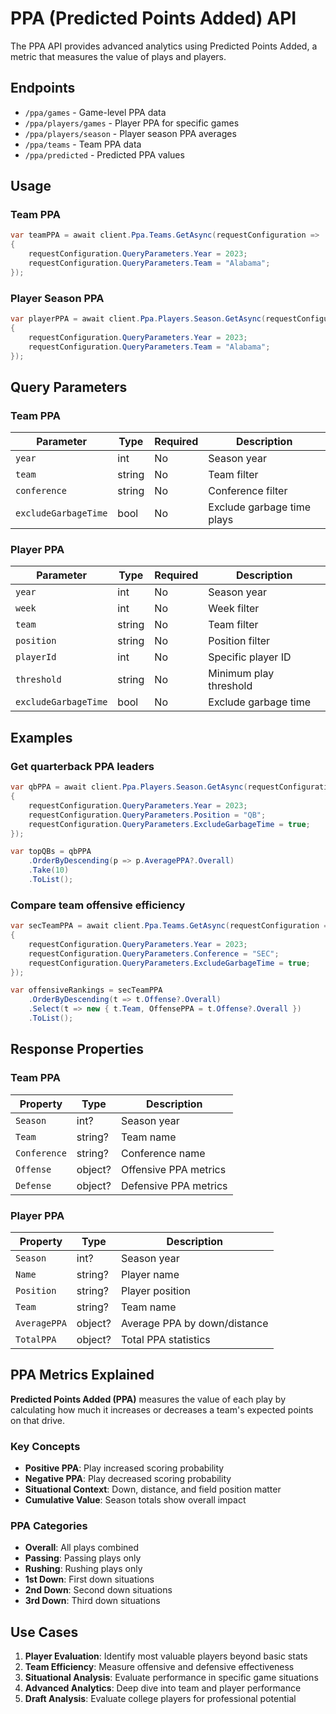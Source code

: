 # PPA (Predicted Points Added) API

The PPA API provides advanced analytics using Predicted Points Added, a metric that measures the value of plays and players.

## Endpoints

- `/ppa/games` - Game-level PPA data
- `/ppa/players/games` - Player PPA for specific games
- `/ppa/players/season` - Player season PPA averages
- `/ppa/teams` - Team PPA data
- `/ppa/predicted` - Predicted PPA values

## Usage

### Team PPA

```csharp
var teamPPA = await client.Ppa.Teams.GetAsync(requestConfiguration =>
{
    requestConfiguration.QueryParameters.Year = 2023;
    requestConfiguration.QueryParameters.Team = "Alabama";
});
```

### Player Season PPA

```csharp
var playerPPA = await client.Ppa.Players.Season.GetAsync(requestConfiguration =>
{
    requestConfiguration.QueryParameters.Year = 2023;
    requestConfiguration.QueryParameters.Team = "Alabama";
});
```

## Query Parameters

### Team PPA

| Parameter | Type | Required | Description |
|-----------|------|----------|-------------|
| `year` | int | No | Season year |
| `team` | string | No | Team filter |
| `conference` | string | No | Conference filter |
| `excludeGarbageTime` | bool | No | Exclude garbage time plays |

### Player PPA

| Parameter | Type | Required | Description |
|-----------|------|----------|-------------|
| `year` | int | No | Season year |
| `week` | int | No | Week filter |
| `team` | string | No | Team filter |
| `position` | string | No | Position filter |
| `playerId` | int | No | Specific player ID |
| `threshold` | string | No | Minimum play threshold |
| `excludeGarbageTime` | bool | No | Exclude garbage time |

## Examples

### Get quarterback PPA leaders

```csharp
var qbPPA = await client.Ppa.Players.Season.GetAsync(requestConfiguration =>
{
    requestConfiguration.QueryParameters.Year = 2023;
    requestConfiguration.QueryParameters.Position = "QB";
    requestConfiguration.QueryParameters.ExcludeGarbageTime = true;
});

var topQBs = qbPPA
    .OrderByDescending(p => p.AveragePPA?.Overall)
    .Take(10)
    .ToList();
```

### Compare team offensive efficiency

```csharp
var secTeamPPA = await client.Ppa.Teams.GetAsync(requestConfiguration =>
{
    requestConfiguration.QueryParameters.Year = 2023;
    requestConfiguration.QueryParameters.Conference = "SEC";
    requestConfiguration.QueryParameters.ExcludeGarbageTime = true;
});

var offensiveRankings = secTeamPPA
    .OrderByDescending(t => t.Offense?.Overall)
    .Select(t => new { t.Team, OffensePPA = t.Offense?.Overall })
    .ToList();
```

## Response Properties

### Team PPA

| Property | Type | Description |
|----------|------|-------------|
| `Season` | int? | Season year |
| `Team` | string? | Team name |
| `Conference` | string? | Conference name |
| `Offense` | object? | Offensive PPA metrics |
| `Defense` | object? | Defensive PPA metrics |

### Player PPA

| Property | Type | Description |
|----------|------|-------------|
| `Season` | int? | Season year |
| `Name` | string? | Player name |
| `Position` | string? | Player position |
| `Team` | string? | Team name |
| `AveragePPA` | object? | Average PPA by down/distance |
| `TotalPPA` | object? | Total PPA statistics |

## PPA Metrics Explained

**Predicted Points Added (PPA)** measures the value of each play by calculating how much it increases or decreases a team's expected points on that drive.

### Key Concepts

- **Positive PPA**: Play increased scoring probability
- **Negative PPA**: Play decreased scoring probability
- **Situational Context**: Down, distance, and field position matter
- **Cumulative Value**: Season totals show overall impact

### PPA Categories

- **Overall**: All plays combined
- **Passing**: Passing plays only
- **Rushing**: Rushing plays only
- **1st Down**: First down situations
- **2nd Down**: Second down situations
- **3rd Down**: Third down situations

## Use Cases

1. **Player Evaluation**: Identify most valuable players beyond basic stats
2. **Team Efficiency**: Measure offensive and defensive effectiveness
3. **Situational Analysis**: Evaluate performance in specific game situations
4. **Advanced Analytics**: Deep dive into team and player performance
5. **Draft Analysis**: Evaluate college players for professional potential